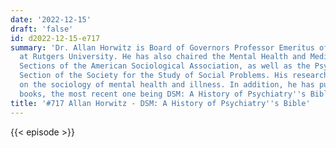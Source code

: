 ```yaml
---
date: '2022-12-15'
draft: 'false'
id: d2022-12-15-e717
summary: 'Dr. Allan Horwitz is Board of Governors Professor Emeritus of Sociology
  at Rutgers University. He has also chaired the Mental Health and Medical Sociology
  Sections of the American Sociological Association, as well as the Psychiatric Sociology
  Section of the Society for the Study of Social Problems. His research has focused
  on the sociology of mental health and illness. In addition, he has published several
  books, the most recent one being DSM: A History of Psychiatry''s Bible.'
title: '#717 Allan Horwitz - DSM: A History of Psychiatry''s Bible'
---
```

{{< episode >}}

